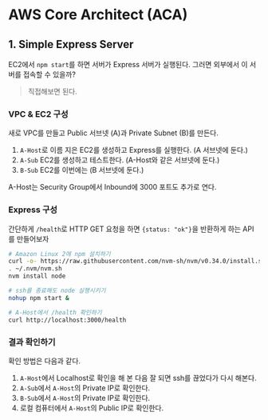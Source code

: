# AWS Core Architect (ACA)

## 1. Simple Express Server

EC2에서 `npm start`를 하면 서버가 Express 서버가 실행된다. 그러면 외부에서 이 서버를 접속할 수 있을까?

> 직접해보면 된다.

### VPC & EC2 구성

새로 VPC를 만들고 Public 서브넷 (A)과 Private Subnet (B)를 만든다.

1. `A-Host`로 이름 지은 EC2를 생성하고 Express를 실행한다. (A 서브넷에 둔다.)
2. `A-Sub` EC2를 생성하고 테스트한다. (A-Host와 같은 서브넷에 둔다.)
3. `B-Sub` EC2를 이번에는 (B 서브넷에 둔다.)

A-Host는 Security Group에서 Inbound에 3000 포트도 추가로 연다.

### Express 구성

간단하게 `/health`로 HTTP GET 요청을 하면 `{status: "ok"}`을 반환하게 하는 API를 만들어보자

``` bash
# Amazon Linux 2에 npm 설치하기 
curl -o- https://raw.githubusercontent.com/nvm-sh/nvm/v0.34.0/install.sh | bash
. ~/.nvm/nvm.sh
nvm install node

# ssh를 종료해도 node 실행시키기
nohup npm start &

# A-Host에서 /health 확인하기
curl http://localhost:3000/health
```
### 결과 확인하기
확인 방법은 다음과 같다.

1. `A-Host`에서 Localhost로 확인을 해 본 다음 잘 되면 ssh를 끊었다가 다시 해본다.
2. `A-Sub`에서 `A-Host`의 Private IP로 확인한다. 
3. `B-Sub`에서 `A-Host`의 Private IP로 확인한다.
4. 로컬 컴퓨터에서 `A-Host`의 Public IP로 확인한다.



